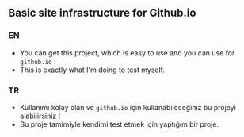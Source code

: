 ## Basic site infrastructure for Github.io

### EN 

- You can get this project, which is easy to use and you can use for `github.io` !
- This is exactly what I'm doing to test myself.

### TR

- Kullanımı kolay olan ve `github.io` için kullanabileceğiniz bu projeyi alabilirsiniz !
- Bu proje tamimiyle kendimi test etmek için yaptığım bir proje.


